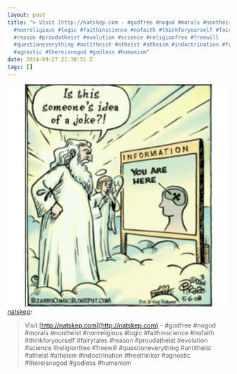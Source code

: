 ```yaml
---
layout: post
title: "> Visit [http://natskep.com - #godfree #nogod #morals #nontheist
  #nonreligious #logic #faithinscience #nofaith #thinkforyourself #fairytales
  #reason #proudatheist #evolution #science #religionfree #freewill
  #questioneverything #antitheist #atheist #atheism #indoctrination #freethinker
  #agnostic #thereisnogod #godless #humanism"
date: 2014-09-27 21:30:51 Z
tags: []
---
```

![](/media/2014/09/98579053149.jpg)
[natskep](http://natskep.tumblr.com/post/98573989895/visit-http-natskep-com-godfree-nogod-morals):

> Visit [http://natskep.com](http://natskep.com) - #godfree #nogod #morals #nontheist #nonreligious #logic #faithinscience #nofaith #thinkforyourself #fairytales #reason #proudatheist #evolution #science #religionfree #freewill #questioneverything #antitheist #atheist #atheism #indoctrination #freethinker #agnostic #thereisnogod #godless #humanism
